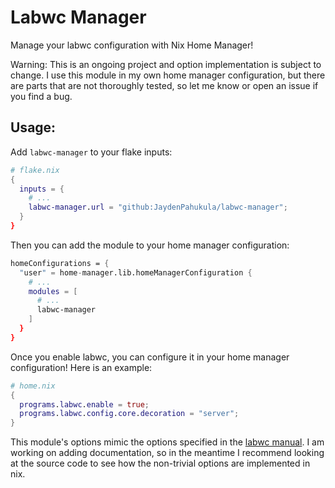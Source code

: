# Labwc Manager

Manage your labwc configuration with Nix Home Manager!

Warning: This is an ongoing project and option implementation is subject to change. I use this module in my own home manager configuration, but there are parts that are not thoroughly tested, so let me know or open an issue if you find a bug.

## Usage:

Add `labwc-manager` to your flake inputs:

```nix
# flake.nix
{
  inputs = {
    # ...
    labwc-manager.url = "github:JaydenPahukula/labwc-manager";
  }
}
```

Then you can add the module to your home manager configuration:

```nix
homeConfigurations = {
  "user" = home-manager.lib.homeManagerConfiguration {
    # ...
    modules = [
      # ...
      labwc-manager
    ]
  }
}
```

Once you enable labwc, you can configure it in your home manager configuration! Here is an example:

```nix
# home.nix
{
  programs.labwc.enable = true;
  programs.labwc.config.core.decoration = "server";
}
```

This module's options mimic the options specified in the [labwc manual](https://labwc.github.io/manual.html). I am working on adding documentation, so in the meantime I recommend looking at the source code to see how the non-trivial options are implemented in nix.
